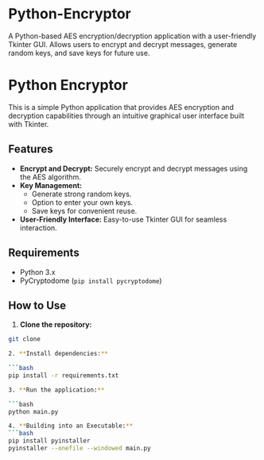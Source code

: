 # Python-Encryptor
A Python-based AES encryption/decryption application with a user-friendly Tkinter GUI. Allows users to encrypt and decrypt messages, generate random keys, and save keys for future use.

# Python Encryptor

This is a simple Python application that provides AES encryption and decryption capabilities through an intuitive graphical user interface built with Tkinter.

## Features

* **Encrypt and Decrypt:** Securely encrypt and decrypt messages using the AES algorithm.
* **Key Management:** 
    * Generate strong random keys.
    * Option to enter your own keys.
    * Save keys for convenient reuse.
* **User-Friendly Interface:** Easy-to-use Tkinter GUI for seamless interaction.

## Requirements

* Python 3.x
* PyCryptodome (`pip install pycryptodome`)

## How to Use

1. **Clone the repository:**

  ```bash
  git clone

2. **Install dependencies:**

  ```bash
  pip install -r requirements.txt

3. **Run the application:**

  ```bash
  python main.py

4. **Building into an Executable:**
  ```bash
  pip install pyinstaller
  pyinstaller --onefile --windowed main.py
